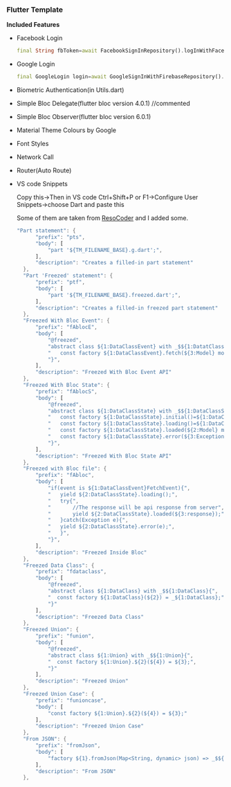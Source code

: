 ### 	Flutter Template	

**Included Features** 

- Facebook Login

  ```dart
  final String fbToken=await FacebookSignInRepository().logInWithFacebook();
  ```

- Google Login

  ```dart
  final GoogleLogin login=await GoogleSignInWithFirebaseRepository().signInWithGoogle();
  ```

  

- Biometric Authentication(in Utils.dart)

- Simple Bloc Delegate(flutter bloc version 4.0.1) //commented

- Simple Bloc Observer(flutter bloc version 6.0.1)

- Material Theme Colours by Google

- Font Styles

- Network Call 

- Router(Auto Route)

- VS code Snippets

  Copy this->Then in VS code Ctrl+Shift+P or F1->Configure User Snippets->choose Dart and paste this
  
  Some of them are taken from [ResoCoder](https://resocoder.com/2020/02/11/freezed-data-class-union-in-one-dart-package/) and I added some.
  
  ```dart
  "Part statement": {
  		"prefix": "pts",
  		"body": [
  			"part '${TM_FILENAME_BASE}.g.dart';",
  		],
  		"description": "Creates a filled-in part statement"
  	},
  	"Part 'Freezed' statement": {
  		"prefix": "ptf",
  		"body": [
  			"part '${TM_FILENAME_BASE}.freezed.dart';",
  		],
  		"description": "Creates a filled-in freezed part statement"
  	},
  	"Freezed With Bloc Event": {
  		"prefix": "fAblocE",
  		"body": [
  			"@freezed",
  			"abstract class ${1:DataClassEvent} with _$${1:DatatClassEvent}{",
  			"   const factory ${1:DataClassEvent}.fetch(${3:Model} model)=_${1:DataClassEvent}FetchEvent;",
  			"}",
  		],
  		"description": "Freezed With Bloc Event API"
  	},
  	"Freezed With Bloc State": {
  		"prefix": "fAblocS",
  		"body": [
  			"@freezed",
  			"abstract class ${1:DataClassState} with _$${1:DataClassState}{",
  			"   const factory ${1:DataClassState}.initial()=${1:DataClassState}Initial",
  			"   const factory ${1:DataClassState}.loading()=${1:DataClassState}Loading;",
  			"   const factory ${1:DataClassState}.loaded(${2:Model} model)=${1:DataClassState}Loaded;",
  			"   const factory ${1:DataClassState}.error(${3:Exception exception})=${1:DataClassState}Error;",
  			"}",
  		],
  		"description": "Freezed With Bloc State API"
  	},
  	"Freezed with Bloc file": {
  		"prefix": "fAbloc",
  		"body": [
  			"if(event is ${1:DataClassEvent}FetchEvent){",
  			"   yield ${2:DataClassState}.loading();",
  			"   try{",
  			"       //The response will be api response from server",
  			"       yield ${2:DataClassState}.loaded(${3:response});",
  			"   }catch(Exception e){",
  			"   yield ${2:DataClassState}.error(e);",
  			"   }",
  			"}",
  		],
  		"description": "Freezed Inside Bloc"
  	},
  	"Freezed Data Class": {
  		"prefix": "fdataclass",
  		"body": [
  			"@freezed",
  			"abstract class ${1:DataClass} with _$${1:DataClass}{",
  			"  const factory ${1:DataClass}(${2}) = _${1:DataClass};",
  			"}"
  		],
  		"description": "Freezed Data Class"
  	},
  	"Freezed Union": {
  		"prefix": "funion",
  		"body": [
  			"@freezed",
  			"abstract class ${1:Union} with _$${1:Union}{",
  			"  const factory ${1:Union}.${2}(${4}) = ${3};",
  			"}"
  		],
  		"description": "Freezed Union"
  	},
  	"Freezed Union Case": {
  		"prefix": "funioncase",
  		"body": [
  			"const factory ${1:Union}.${2}(${4}) = ${3};"
  		],
  		"description": "Freezed Union Case"
  	},
  	"From JSON": {
  		"prefix": "fromJson",
  		"body": [
  			"factory ${1}.fromJson(Map<String, dynamic> json) => _$${1}FromJson(json);"
  		],
  		"description": "From JSON"
  	},
  ```
  
  
  
  
  
  
  
  

